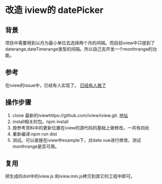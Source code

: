 # 改造 iview的 datePicker

## 背景
项目中需要用到以月为最小单位去选择两个月的间隔。而目前iview中只提到了daterange,dateTimerange类型的间隔。所以自己去开发一个monthrange的功能。

## 参考 

在iview的issue中，已经有人实现了。
[已经有人做了](https://github.com/iview/iview/pull/691/files#diff-9a0f6d748b7883fee64e82e1fed88c5c)

## 操作步骤
1. clone 最新的iviewhttps://github.com/iview/iview.git.
[地址](https://github.com/iview/iview)
2. install相关的包。npm install
3. 按参考资料中的更新位置在iview的源代码的基础上做修改。一共有四处
4. 重新编译:npm run dist
5. 测试。可以直接在iview中example下，对date.vue进行修改，测试monthrange是否可用。

## 复用
把生成的dist中的iview.js 和iview.min.js拷贝到其它的工程中即可。
